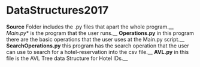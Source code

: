 # DataStructures2017
**Source** Folder includes the .py files that apart the whole program.__
*Main.py** is the program that the user runs.__
**Operations.py** in this program there are the basic operations that the user uses at the Main.py script.__
**SearchOperations.py** this program has the search operation that the user can use to search for a hotel-reservation into the csv file.__
**AVL.py** in this file is the AVL Tree data Structure for Hotel IDs.__
